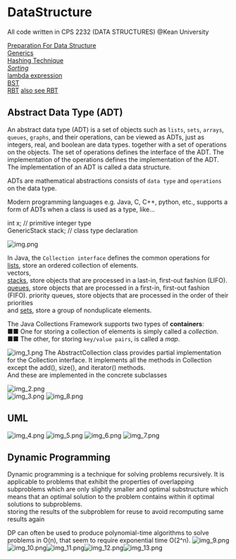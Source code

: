 # DataStructure
All code written in CPS 2232 (DATA STRUCTURES) @Kean University

[Preparation For Data Structure][pre]    
[Generics][generics]  
[Hashing Technique][hash]  
[*Sorting*][sa]  
[lambda expression](./src/lambda)  
[BST](./src/tree)  
[RBT](https://oi-wiki.org/ds/rbtree/)
[also see RBT ](https://www.javatpoint.com/red-black-tree)
## Abstract Data Type (ADT)
An abstract data type (ADT) is a set of objects such as `lists`, `sets`, `arrays`, `queues`, `graphs`, and their operations, can 
be viewed as ADTs, just as integers, real, and boolean are data types. together with a set of operations on the objects. The set of operations defines the interface of the ADT. The implementation of the operations defines the implementation of the ADT. The implementation of an ADT is called a data structure.

ADTs are mathematical abstractions consists of `data type` and `operations` on the data type. 

Modern programming languages e.g. Java, C, C++, python, etc., supports a form of ADTs when a class is used as a type, like… 

int x; // primitive integer type  
GenericStack stack; // class type declaration

![img.png](img.png)

In Java, the `Collection interface` defines the common operations for  
[lists](./src/list), store an ordered collection of elements.    
vectors,       
[stacks](./src/stack), store objects that are processed in a last-in, first-out fashion (LIFO).  
[queues](./src/queue), store objects that are processed in a first-in, first-out fashion (FIFO). 
priority queues, store objects that are processed in the order of their priorities     
and [sets](./src/set), store a group of nonduplicate elements.   

The Java Collections Framework supports two types of **containers**:   
■■ One for storing a collection of elements is simply called a _collection_.  
■■ The other, for storing `key/value pairs`, is called a _map_.

![img_1.png](img_1.png)
The AbstractCollection class provides partial implementation for the Collection interface.
It implements all the methods in Collection except the add(), size(), and iterator() methods.  
And these are implemented in the concrete subclasses 

![img_2.png](img_2.png)  
![img_3.png](img_3.png)
![img_8.png](img_8.png)


## UML
 ![img_4.png](img_4.png) 
 ![img_5.png](img_5.png)
 ![img_6.png](img_6.png)
![img_7.png](img_7.png)


##  Dynamic Programming
Dynamic programming is a technique for solving problems recursively. It is applicable to problems that exhibit the properties 
of overlapping subproblems which are only slightly smaller and optimal substructure which means that an optimal solution 
to the problem contains within it optimal solutions to subproblems.  
storing the results of the subproblem for reuse to avoid recomputing same results again

DP can often be used to produce polynomial-time algorithms to solve problems in O(n), that seem to require exponential time O(2^n).
![img_9.png](img_9.png)![img_10.png](img_10.png)![img_11.png](img_11.png)![img_12.png](img_12.png)![img_13.png](img_13.png)






[sa]: ./src/sort
[pre]: ./src/preparation   
[hash]: ./src/hashing   
[generics]: ./src/generics